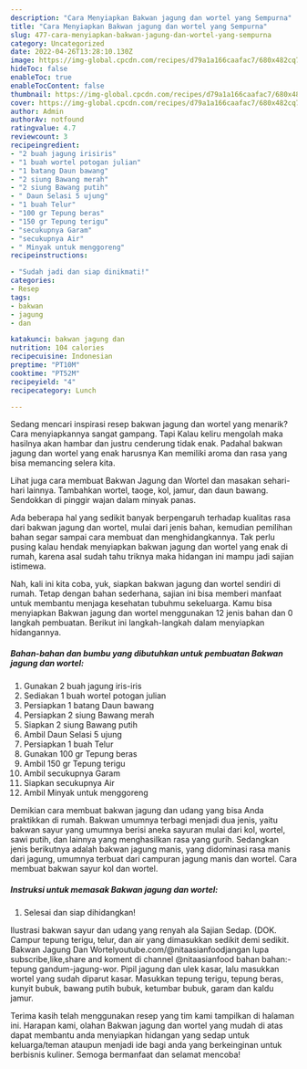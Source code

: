 ```yaml
---
description: "Cara Menyiapkan Bakwan jagung dan wortel yang Sempurna"
title: "Cara Menyiapkan Bakwan jagung dan wortel yang Sempurna"
slug: 477-cara-menyiapkan-bakwan-jagung-dan-wortel-yang-sempurna
category: Uncategorized
date: 2022-04-26T13:28:10.130Z
image: https://img-global.cpcdn.com/recipes/d79a1a166caafac7/680x482cq70/bakwan-jagung-dan-wortel-foto-resep-utama.jpg
hideToc: false
enableToc: true
enableTocContent: false
thumbnail: https://img-global.cpcdn.com/recipes/d79a1a166caafac7/680x482cq70/bakwan-jagung-dan-wortel-foto-resep-utama.jpg
cover: https://img-global.cpcdn.com/recipes/d79a1a166caafac7/680x482cq70/bakwan-jagung-dan-wortel-foto-resep-utama.jpg
author: Admin
authorAv: notfound
ratingvalue: 4.7
reviewcount: 3
recipeingredient:
- "2 buah jagung irisiris"
- "1 buah wortel potogan julian"
- "1 batang Daun bawang"
- "2 siung Bawang merah"
- "2 siung Bawang putih"
- " Daun Selasi 5 ujung"
- "1 buah Telur"
- "100 gr Tepung beras"
- "150 gr Tepung terigu"
- "secukupnya Garam"
- "secukupnya Air"
- " Minyak untuk menggoreng"
recipeinstructions:

- "Sudah jadi dan siap dinikmati!"
categories:
- Resep
tags:
- bakwan
- jagung
- dan

katakunci: bakwan jagung dan 
nutrition: 104 calories
recipecuisine: Indonesian
preptime: "PT10M"
cooktime: "PT52M"
recipeyield: "4"
recipecategory: Lunch

---
```



Sedang mencari inspirasi resep bakwan jagung dan wortel yang menarik? Cara menyiapkannya sangat gampang. Tapi Kalau keliru mengolah maka hasilnya akan hambar dan justru cenderung tidak enak. Padahal bakwan jagung dan wortel yang enak harusnya Kan memiliki aroma dan rasa yang bisa memancing selera kita.


Lihat juga cara membuat Bakwan Jagung dan Wortel dan masakan sehari-hari lainnya. Tambahkan wortel, taoge, kol, jamur, dan daun bawang. Sendokkan di pinggir wajan dalam minyak panas.

Ada beberapa hal yang sedikit banyak berpengaruh terhadap kualitas rasa dari bakwan jagung dan wortel, mulai dari jenis bahan, kemudian pemilihan bahan segar sampai cara membuat dan menghidangkannya. Tak perlu pusing kalau hendak menyiapkan bakwan jagung dan wortel yang enak di rumah, karena asal sudah tahu triknya maka hidangan ini mampu jadi sajian istimewa.


Nah, kali ini kita coba, yuk, siapkan bakwan jagung dan wortel sendiri di rumah. Tetap dengan bahan sederhana, sajian ini bisa memberi manfaat untuk membantu menjaga kesehatan tubuhmu sekeluarga. Kamu bisa menyiapkan Bakwan jagung dan wortel menggunakan 12 jenis bahan dan 0 langkah pembuatan. Berikut ini langkah-langkah dalam menyiapkan hidangannya.

<!--inarticleads1-->

##### Bahan-bahan dan bumbu yang dibutuhkan untuk pembuatan Bakwan jagung dan wortel:

1. Gunakan 2 buah jagung iris-iris
1. Sediakan 1 buah wortel potogan julian
1. Persiapkan 1 batang Daun bawang
1. Persiapkan 2 siung Bawang merah
1. Siapkan 2 siung Bawang putih
1. Ambil  Daun Selasi 5 ujung
1. Persiapkan 1 buah Telur
1. Gunakan 100 gr Tepung beras
1. Ambil 150 gr Tepung terigu
1. Ambil secukupnya Garam
1. Siapkan secukupnya Air
1. Ambil  Minyak untuk menggoreng


Demikian cara membuat bakwan jagung dan udang yang bisa Anda praktikkan di rumah. Bakwan umumnya terbagi menjadi dua jenis, yaitu bakwan sayur yang umumnya berisi aneka sayuran mulai dari kol, wortel, sawi putih, dan lainnya yang menghasilkan rasa yang gurih. Sedangkan jenis berikutnya adalah bakwan jagung manis, yang didominasi rasa manis dari jagung, umumnya terbuat dari campuran jagung manis dan wortel. Cara membuat bakwan sayur kol dan wortel. 

<!--inarticleads2-->

##### Instruksi untuk memasak Bakwan jagung dan wortel:


1. Selesai dan siap dihidangkan!

Ilustrasi bakwan sayur dan udang yang renyah ala Sajian Sedap. (DOK. Campur tepung terigu, telur, dan air yang dimasukkan sedikit demi sedikit. Bakwan Jagung Dan Wortelyoutube.com/@nitaasianfoodjangan lupa subscribe,like,share and koment di channel @nitaasianfood bahan bahan:-tepung gandum-jagung-wor. Pipil jagung dan ulek kasar, lalu masukkan wortel yang sudah diparut kasar. Masukkan tepung terigu, tepung beras, kunyit bubuk, bawang putih bubuk, ketumbar bubuk, garam dan kaldu jamur. 

Terima kasih telah menggunakan resep yang tim kami tampilkan di halaman ini. Harapan kami, olahan Bakwan jagung dan wortel yang mudah di atas dapat membantu anda menyiapkan hidangan yang sedap untuk keluarga/teman ataupun menjadi ide bagi anda yang berkeinginan untuk berbisnis kuliner. Semoga bermanfaat dan selamat mencoba!
